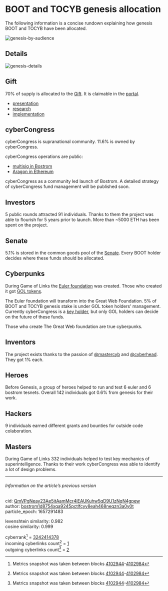 # BOOT and TOCYB genesis allocation

The following information is a concise rundown explaining how genesis BOOT and TOCYB have been allocated.

![genesis-by-audience](https://ipfs.io/ipfs/QmcVU9ifetBuaZ6dfwAbEqSBeyNxCvAs4tfAXfehcpasK2)

## Details

![genesis-details](https://ipfs.io/ipfs/QmbfnQpkSH3AJoG8mVtGMVxPNspvxSkzFu5zcpRKusjS8P)

## Gift

70% of supply is allocated to the [Gift](https://cyb.ai/network/bostrom/contract/bostrom1qs9w7ry45axfxjgxa4jmuhjthzfvj78sxh5p6e). It is claimable in the [portal](https://cyb.ai/portal).

- [presentation](https://cyb.ai/ipfs/QmQd2migYNL1Mb7CHhPEdz99we2a5SeRf3kUuV1Lx1muVE)
- [research](https://github.com/cybercongress/cybergift)
- [implementation](https://github.com/cybercongress/cw-cybergift)

## cyberCongress

cyberCongress is supranational community. 11.6% is owned by cyberCongress.

cyberCongress operations are public:

- [multisig in Bostrom](https://cyb.ai/network/bostrom/contract/bostrom1xszmhkfjs3s00z2nvtn7evqxw3dtus6yr8e4pw)
- [Aragon in Ethereum](https://client.aragon.org/#/cybercongress/0xa0a55e68dc52b47f8a9d5d05329fab5bdabffb14/)

cyberCongress as a community led launch of Bostrom. A detailed strategy of cyberCongress fund management will be published soon.

## Investors

5 public rounds attracted 91 individuals. Thanks to them the project was able to flourish for 5 years prior to launch. More than ~5000 ETH has been spent on the project.

## Senate

5.1% is stored in the common goods pool of the [Senate](https://cyb.ai/senate). Every BOOT holder decides where these funds should be allocated.

## Cyberpunks

During Game of Links the [Euler foundation](https://client.aragon.org/#/eulerfoundation/0x34291feae53ad4e155a20de02585eb115ef5d373/) was created. Those who created it got [GOL tokens](https://etherscan.io/address/0xF4ecdBa8ba4144Ff3a2d8792Cad9051431Aa4F64).

The Euler foundation will transform into the Great Web Foundation. 5% of BOOT and TOCYB genesis stake is under GOL token holders' management. Currently cyberCongress is a [key holder](https://cyb.ai/network/bostrom/contract/bostrom1ha4pw9w2qgc2ce9jwfrwrmaft5fneus58nqwev), but only GOL holders can decide on the future of these funds.

Those who create The Great Web foundation are true cyberpunks.

## Inventors

The project exists thanks to the passion of [@mastercyb](https://cyb.ai/network/bostrom/contract/bostrom1gxhs5wzam5rlgf6cs0lkme400ut64d4ncpfs2h) and [@cyberhead](bostrom16230lc9r27vrxlzd4wlvcz2l66quzj84vlkxc5). They got 1% each.

## Heroes

Before Genesis, a group of heroes helped to run and test 6 euler and 6 bostrom tesnets. Overall 142 individuals got 0.6% from genesis for their work.

## Hackers

9 individuals earned different grants and bounties for outside code colaboration.

## Masters

During Game of Links 332 individuals helped to test key mechanics of superintelligence. Thanks to their work cyberCongress was able to identify a lot of design problems.

---

###### Information on the article’s previous version  

cid: [QmVPgNeay23Ae5itAamMcr4iEAUKuhw5qD9U1zNqN4gpew](https://cyb.ai/ipfs/QmVPgNeay23Ae5itAamMcr4iEAUKuhw5qD9U1zNqN4gpew)  
author: [bostrom1d8754xqa9245pctlfcyv8eah468neqzn3a0y0t](https://cyb.ai/network/bostrom/contract/bostrom1d8754xqa9245pctlfcyv8eah468neqzn3a0y0t)  
particle_epoch: 1657291483  

levenshtein similarity: 0.982  
cosine similarity: 0.999  

cyberrank[^1] = [3242414378](https://lcd.bostrom.cybernode.ai/cyber/rank/v1beta1/rank/rank/QmVPgNeay23Ae5itAamMcr4iEAUKuhw5qD9U1zNqN4gpew)  
incoming cyberlinks count[^1] = [1](https://lcd.bostrom.cybernode.ai/cyber/rank/v1beta1/rank/backlinks/QmVPgNeay23Ae5itAamMcr4iEAUKuhw5qD9U1zNqN4gpew?pagination.page=0&pagination.per_page=1000)  
outgoing cyberlinks count[^1] = [2](https://lcd.bostrom.cybernode.ai/cyber/rank/v1beta1/rank/search/QmVPgNeay23Ae5itAamMcr4iEAUKuhw5qD9U1zNqN4gpew??pagination.page=0&pagination.per_page=1000)  

[^1]: Metrics snapshot was taken between blocks [4102944](https://cyb.ai/network/bostrom/block/4102944)-[4102984](https://cyb.ai/network/bostrom/block/4102984)

